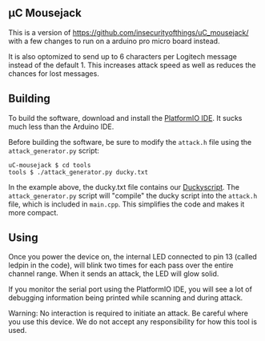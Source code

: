 μC Mousejack
-------------

This is a version of https://github.com/insecurityofthings/uC_mousejack/ with a few changes to run on a arduino pro micro board instead.

It is also optomized to send up to 6 characters per Logitech message instead of the default 1. This increases attack speed as well as reduces the chances for lost messages.

 Building
 --------

 To build the software, download and install the [PlatformIO IDE](http://platformio.org/platformio-ide). It sucks much less than the Arduino IDE.

 Before building the software, be sure to modify the `attack.h` file using the `attack_generator.py` script:

 ```
 uC-mousejack $ cd tools
 tools $ ./attack_generator.py ducky.txt
 ```

 In the example above, the ducky.txt file contains our [Duckyscript](https://github.com/hak5darren/USB-Rubber-Ducky/wiki/Duckyscript). The `attack_generator.py` script will "compile" the ducky script into the `attack.h` file, which is included in `main.cpp`. This simplifies the code and makes it more compact.

 Using
 -----

 Once you power the device on, the internal LED connected to pin 13 (called ledpin in the code), will blink two times for each pass over the entire channel range. When it sends an attack, the LED will glow solid.

 If you monitor the serial port using the PlatformIO IDE, you will see a lot of debugging information being printed while scanning and during attack.

 Warning: No interaction is required to initiate an attack. Be careful where you use this device. We do not accept any responsibility for how this tool is used.
